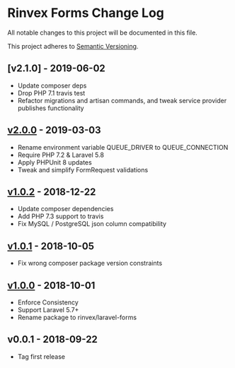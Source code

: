 # Rinvex Forms Change Log

All notable changes to this project will be documented in this file.

This project adheres to [Semantic Versioning](CONTRIBUTING.md).


## [v2.1.0] - 2019-06-02
- Update composer deps
- Drop PHP 7.1 travis test
- Refactor migrations and artisan commands, and tweak service provider publishes functionality

## [v2.0.0] - 2019-03-03
- Rename environment variable QUEUE_DRIVER to QUEUE_CONNECTION
- Require PHP 7.2 & Laravel 5.8
- Apply PHPUnit 8 updates
- Tweak and simplify FormRequest validations

## [v1.0.2] - 2018-12-22
- Update composer dependencies
- Add PHP 7.3 support to travis
- Fix MySQL / PostgreSQL json column compatibility

## [v1.0.1] - 2018-10-05
- Fix wrong composer package version constraints

## [v1.0.0] - 2018-10-01
- Enforce Consistency
- Support Laravel 5.7+
- Rename package to rinvex/laravel-forms

## v0.0.1 - 2018-09-22
- Tag first release

[v2.0.0]: https://github.com/rinvex/laravel-forms/compare/v1.0.2...v2.0.0
[v1.0.2]: https://github.com/rinvex/laravel-forms/compare/v1.0.1...v1.0.2
[v1.0.1]: https://github.com/rinvex/laravel-forms/compare/v1.0.0...v1.0.1
[v1.0.0]: https://github.com/rinvex/laravel-forms/compare/v0.0.1...v1.0.0
